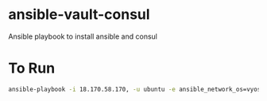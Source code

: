 # ansible-vault-consul
Ansible playbook to install ansible and consul

# To Run
```bash
ansible-playbook -i 18.170.58.170, -u ubuntu -e ansible_network_os=vyos.vyos.vyos playbook.yml
```